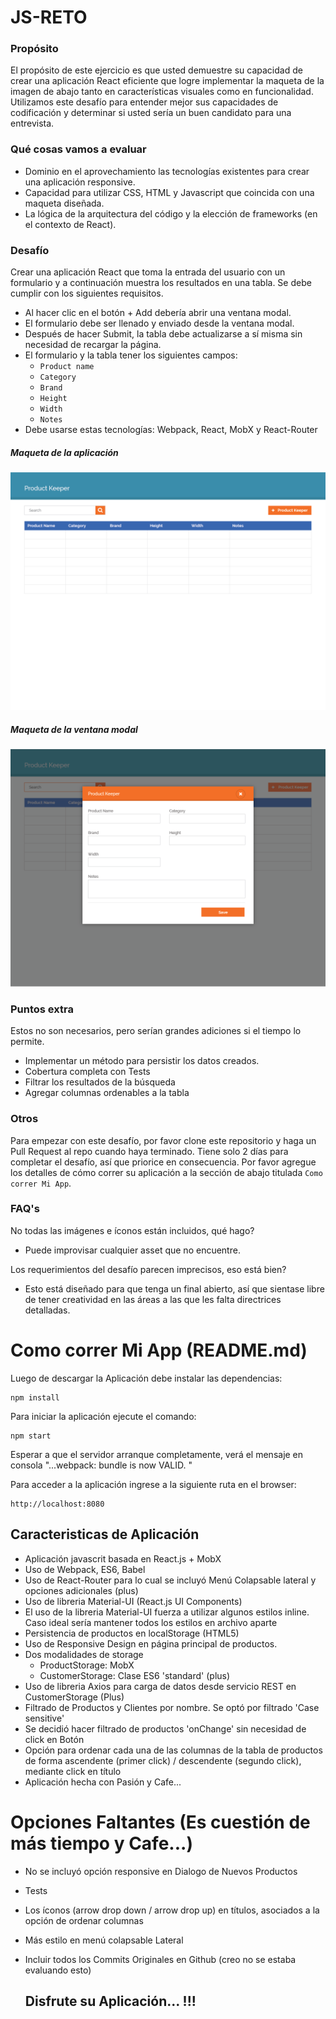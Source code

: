 # JS-RETO

### Propósito
El propósito de este ejercicio es que usted demuestre su capacidad de crear una aplicación React eficiente que logre implementar la maqueta de la imagen de abajo tanto en características visuales como en funcionalidad. Utilizamos este desafío para entender mejor sus capacidades de codificación y determinar si usted sería un buen candidato para una entrevista.

### Qué cosas vamos a evaluar
- Dominio en el aprovechamiento las tecnologías existentes para crear una aplicación responsive.
- Capacidad para utilizar CSS, HTML y Javascript que coincida con una maqueta diseñada.
- La lógica de la arquitectura del código y la elección de frameworks (en el contexto de React).


### Desafío
Crear una aplicación React que toma la entrada del usuario con un formulario y a continuación muestra los resultados en una tabla. Se debe cumplir con los siguientes requisitos.
- Al hacer clic en el botón + Add debería abrir una ventana modal.
- El formulario debe ser llenado y enviado desde la ventana modal.
- Después de hacer Submit, la tabla debe actualizarse a sí misma sin necesidad de recargar la página.
- El formulario y la tabla tener los siguientes campos:
   - `Product name`
   - `Category`
   - `Brand`
   - `Height`
   - `Width`
   - `Notes`
- Debe usarse estas tecnologías: Webpack, React, MobX y React-Router

##### Maqueta de la aplicación
![Application Mock](/assets/ProductKeeper-01.png)


##### Maqueta de la ventana modal
![Modal Mock](/assets/ProductKeeper-02.png)


### Puntos extra
Estos no son necesarios, pero serían grandes adiciones si el tiempo lo permite.
- Implementar un método para persistir los datos creados.
- Cobertura completa con Tests
- Filtrar los resultados de la búsqueda
- Agregar columnas ordenables a la tabla

### Otros
Para empezar con este desafío, por favor clone este repositorio y haga un Pull Request al repo cuando haya terminado. Tiene solo 2 días para completar el desafío, así que priorice en consecuencia. Por favor agregue los detalles de cómo correr su aplicación a la sección de abajo titulada `Como correr Mi App`.

### FAQ's
No todas las imágenes e íconos están incluidos, qué hago?
- Puede improvisar cualquier asset que no encuentre.

Los requerimientos del desafío parecen imprecisos, eso está bien?
- Esto está diseñado para que tenga un final abierto, así que sientase libre de tener creatividad en las áreas a las que les falta directrices detalladas.

# Como correr Mi App (README.md)

Luego de descargar la Aplicación debe instalar las dependencias:

    npm install
	
Para iniciar la aplicación ejecute el comando:

	npm start
	
Esperar a que el servidor arranque completamente, verá el mensaje en consola "...webpack: bundle is now VALID.
"

Para acceder a la aplicación ingrese a la siguiente ruta en el browser:

	http://localhost:8080
	
## Caracteristicas de Aplicación

- Aplicación javascrit basada en React.js + MobX
- Uso de Webpack, ES6, Babel
- Uso de React-Router para lo cual se incluyó Menú Colapsable lateral y opciones adicionales (plus)
- Uso de libreria Material-UI (React.js UI Components)
- El uso de la libreria Material-UI fuerza a utilizar algunos estilos inline.
Caso ideal sería mantener todos los estilos en archivo aparte
- Persistencia de productos en localStorage (HTML5)
- Uso de Responsive Design en página principal de productos.
- Dos modalidades de storage
  - ProductStorage: MobX
  - CustomerStorage: Clase ES6 'standard' (plus)
- Uso de libreria Axios para carga de datos desde servicio REST en CustomerStorage (Plus)
- Filtrado de Productos y Clientes por nombre. Se optó por filtrado 'Case sensitive'
- Se decidió hacer filtrado de productos 'onChange' sin necesidad de click en Botón
- Opción para ordenar cada una de las columnas de la tabla de productos de forma 
ascendente (primer click) / descendente (segundo click), mediante click en título 
- Aplicación hecha con Pasión y Cafe...

# Opciones Faltantes (Es cuestión de más tiempo y Cafe...)

- No se incluyó opción responsive en Dialogo de Nuevos Productos 
- Tests
- Los íconos (arrow drop down / arrow drop up) en títulos, asociados a la opción 
de ordenar columnas
- Más estilo en menú colapsable Lateral
- Incluir todos los Commits Originales en Github (creo no se estaba evaluando esto)

  ## Disfrute su Aplicación... !!!

